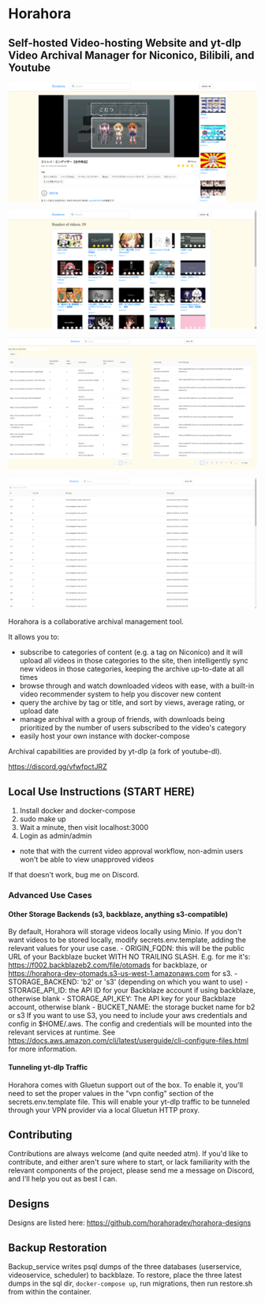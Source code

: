 # Horahora
## Self-hosted Video-hosting Website and yt-dlp Video Archival Manager for Niconico, Bilibili, and Youtube
![](https://raw.githubusercontent.com/horahoradev/horahora-designs/master/video_page.png)

![](https://raw.githubusercontent.com/horahoradev/horahora-designs/master/homepage.png)

![](https://raw.githubusercontent.com/horahoradev/horahora-designs/master/Archival_requests_new.png)

![](https://raw.githubusercontent.com/horahoradev/horahora-designs/master/Audit_logs.png)

Horahora is a collaborative archival management tool.

It allows you to:
- subscribe to categories of content (e.g. a tag on Niconico) and it will upload all videos in those categories to the site, then intelligently sync new videos in those categories, keeping the archive up-to-date at all times
- browse through and watch downloaded videos with ease, with a built-in video recommender system to help you discover new content
- query the archive by tag or title, and sort by views, average rating, or upload date
- manage archival with a group of friends, with downloads being prioritized by the number of users subscribed to the video's category
- easily host your own instance with docker-compose

Archival capabilities are provided by yt-dlp (a fork of youtube-dl).

https://discord.gg/vfwfpctJRZ

## Local Use Instructions (START HERE)

1. Install docker and docker-compose
2. sudo make up
3. Wait a minute, then visit localhost:3000
4. Login as admin/admin
  - note that with the current video approval workflow, non-admin users won't be able to view unapproved videos

If that doesn't work, bug me on Discord.

### Advanced Use Cases
#### Other Storage Backends (s3, backblaze, anything s3-compatible)
By default, Horahora will storage videos locally using Minio.
If you don't want videos to be stored locally, modify secrets.env.template, adding the relevant values for your use case.
    - ORIGIN_FQDN: this will be the public URL of your Backblaze bucket WITH NO TRAILING SLASH. E.g. for me it's: https://f002.backblazeb2.com/file/otomads for backblaze, or https://horahora-dev-otomads.s3-us-west-1.amazonaws.com for s3.
    - STORAGE_BACKEND: 'b2' or 's3' (depending on which you want to use)
    - STORAGE_API_ID: the API ID for your Backblaze account if using backblaze, otherwise blank
    - STORAGE_API_KEY: The API key for your Backblaze account, otherwise blank
    - BUCKET_NAME: the storage bucket name for b2 or s3
  If you want to use S3, you need to include your aws credentials and config in $HOME/.aws. The config and credentials will be mounted into the relevant services at runtime. See https://docs.aws.amazon.com/cli/latest/userguide/cli-configure-files.html for more information.

#### Tunneling yt-dlp Traffic
Horahora comes with Gluetun support out of the box. To enable it, you'll need to set the proper values in the "vpn config" section of the secrets.env.template file. This will enable your yt-dlp traffic to be tunneled through your VPN provider via a local Gluetun HTTP proxy.


## Contributing
Contributions are always welcome (and quite needed atm). If you'd like to contribute, and either aren't sure where to start, or lack familiarity with the relevant components of the project, please send me a message on Discord, and I'll help you out as best I can.

## Designs
Designs are listed here:
https://github.com/horahoradev/horahora-designs

## Backup Restoration
Backup_service writes psql dumps of the three databases (userservice, videoservice, scheduler) to backblaze. To restore, place the three latest dumps in the sql dir, `docker-compose up`, run migrations, then run restore.sh from within the container.
